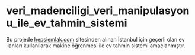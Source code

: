 # veri_madenciligi_veri_manipulasyonu_ile_ev_tahmin_sistemi
Bu projede [hepsiemlak.com](https://www.hepsiemlak.com/) sitesinden alınan İstanbul için geçerli olan ev ilanları kullanılarak makine öğrenmesi ile ev tahmin sistemi amaçlanmıştır.


